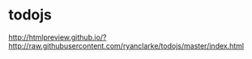 # todojs

http://htmlpreview.github.io/?http://raw.githubusercontent.com/ryanclarke/todojs/master/index.html
